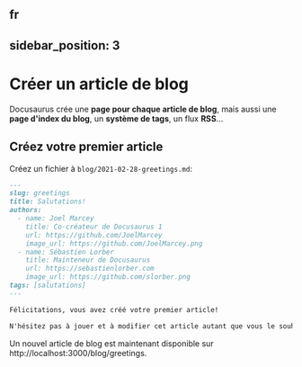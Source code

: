 fr
---
sidebar_position: 3
---

# Créer un article de blog

Docusaurus crée une **page pour chaque article de blog**, mais aussi une **page d'index du blog**, un **système de tags**, un flux **RSS**...

## Créez votre premier article

Créez un fichier à `blog/2021-02-28-greetings.md`:

```markdown
---
slug: greetings
title: Salutations!
authors:
  - name: Joel Marcey
    title: Co-créateur de Docusaurus 1
    url: https://github.com/JoelMarcey
    image_url: https://github.com/JoelMarcey.png
  - name: Sébastien Lorber
    title: Mainteneur de Docusaurus
    url: https://sebastienlorber.com
    image_url: https://github.com/slorber.png
tags: [salutations]
---

Félicitations, vous avez créé votre premier article!

N'hésitez pas à jouer et à modifier cet article autant que vous le souhaitez.
```
Un nouvel article de blog est maintenant disponible sur http://localhost:3000/blog/greetings.
